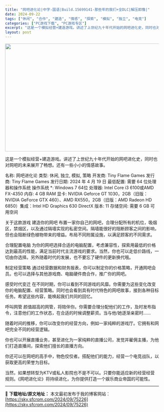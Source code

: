 ```yaml
---
title: "网吧进化论|中字-国语|Build.15699141-那些年的我们+全DLC|解压即撸|"
date: 2024-09-22
tags: ["休闲", "合作", "建造", "情感", "探索", "模拟", "独立", "电竞"]
categories: ["PC游戏下载", "PC游戏专区"]
excerpt: "这是一个模拟经营+建造游戏。讲述了上世纪九十年代开始的网吧进化史，同时也对网吧的未来展开了畅想。还有一些小小的情感故事。 名称: 网吧进化论 类型: 休闲, 独立, 模拟, 策略 开发商: Tiny Flame Games 发行商: Tiny Flame Games 发行日期: 2024 年 4 月&hellip;"
layout: post
---
```


<img class="aligncenter size-full wp-image-75201" src="https://sky.sfcrom.com/wp-content/uploads/2024/09/2024092211321578.webp" alt="" width="616" height="353" />

这是一个模拟经营+建造游戏。讲述了上世纪九十年代开始的网吧进化史，同时也对网吧的未来展开了畅想。还有一些小小的情感故事。

名称: 网吧进化论
类型: 休闲, 独立, 模拟, 策略
开发商: Tiny Flame Games
发行商: Tiny Flame Games
发行日期: 2024 年 4 月 19 日
最低配置:
需要 64 位处理器和操作系统
操作系统 *: Windows 7 64位
处理器: Intel Core i3 6100或AMD FX-4350
内存: 4 GB RAM
显卡: NVIDIA Geforce GT 1030，2GB（旧版：NVIDIA GeForce GTX 460）、AMD RX550，2GB（旧版：AMD Radeon HD 6850）集成：Intel HD Graphics 630
DirectX 版本: 11
存储空间: 需要 6 GB 可用空间

关于这款游戏
建造你的网吧
布置一家你自己的网吧，合理分配所有的机位，吸烟区，禁烟区，以及通过隔墙实现的私密空间。隔墙能很好的阻断顾客之间的影响，但也会阻断绿色植物带来的增益。布局不同附属设施，以满足顾客的不同需求。

合理配置电脑
为你的网吧选择合适的电脑配置，考虑兼容性，探索用最低的价格达到最高的性能，满足当前时代主流游戏的要求。当然，你也可以走低价路线，一切由你选择。另外随着时代的发展，也不要忘了硬件的更新换代哦。

制定经营策略
通过经营数据和财务报表，你可以制定你的价格策略，开通网吧会员。也可以选择与其他游戏商、电脑硬件商合作，推广你的网吧。

感受时代变迁
在不同时期，你可以看到不同游戏的风靡。你需要为这些变化改变你的电脑配置、经营策略。同时也会看到具有时代特色的网吧故事，接到各种目标任务。希望这些内容，能唤起我们共同的回忆。

呼叫网管
颜值超高的网管，将陪伴你。你需要合理分配他们的工作，及时发布指令，注意他们的工作状态，在合适的时候调整薪资。当与他/她逐渐亲密时……

随着时间的推移，你可以改变你的经营方向，例如一家纯粹的游戏厅。它拥有和网吧完全不同的经营逻辑。

你也可以开展直播业务，甚至进化为一家纯粹的直播公司，发觉并雇佣主播，为他们打造直播间，探索他们擅长的直播方向。

你还可以在网吧的高手中，物色佼佼者。搭配他们的能力，经营一个电竞战队，以获取更高的荣誉为目标。

当然，如果想转型为KTV或私人影院也不是不可以。只要你能适应新的经营经营规则。《网吧进化论》将持续进化，为你提供打造一个娱乐商业帝国的可能性。

---
📖 **下载地址/原文地址：** 本文最初发布于我的博客网站：[https://sky.sfcrom.com/2024/09/75226](https://sky.sfcrom.com/2024/09/75226)
